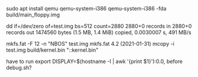 sudo apt install qemu qemu-system-i386
qemu-system-i386 -fda build/main_floppy.img

dd if=/dev/zero of=test.img bs=512 count=2880
2880+0 records in
2880+0 records out
1474560 bytes (1.5 MB, 1.4 MiB) copied, 0.0030007 s, 491 MB/s

mkfs.fat -F 12 -n "NBOS" test.img
mkfs.fat 4.2 (2021-01-31)
mcopy -i test.img build/kernel.bin "::kernel.bin" 

have to run export DISPLAY=$(hostname -I | awk '{print $1}'):0.0, before debug.sh?